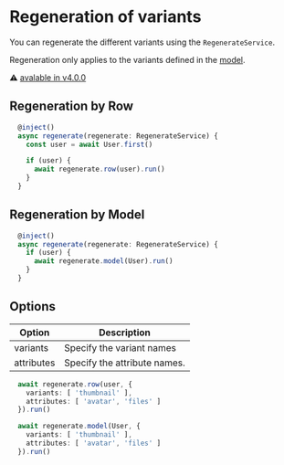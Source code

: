 # Regeneration of variants

You can regenerate the different variants using the `RegenerateService`.

Regeneration only applies to the variants defined in the [model](/guide/basic_usage/model-setup#specifying-variants).

⚠️ [avalable in v4.0.0](/changelog#_4-0-0)

## Regeneration by Row

```ts
  @inject()
  async regenerate(regenerate: RegenerateService) {
    const user = await User.first()

    if (user) {
      await regenerate.row(user).run()
    }
  }
```

## Regeneration by Model

```ts
  @inject()
  async regenerate(regenerate: RegenerateService) {
    if (user) {
      await regenerate.model(User).run()
    }
  }
```

## Options


| Option     | Description                  |
| ---------- | ---------------------------- |
| variants   | Specify the variant names    |
| attributes | Specify the attribute names. |   



```ts
  await regenerate.row(user, {
    variants: [ 'thumbnail' ],
    attributes: [ 'avatar', 'files' ]
  }).run()

  await regenerate.model(User, {
    variants: [ 'thumbnail' ],
    attributes: [ 'avatar', 'files' ]
  }).run()
```
